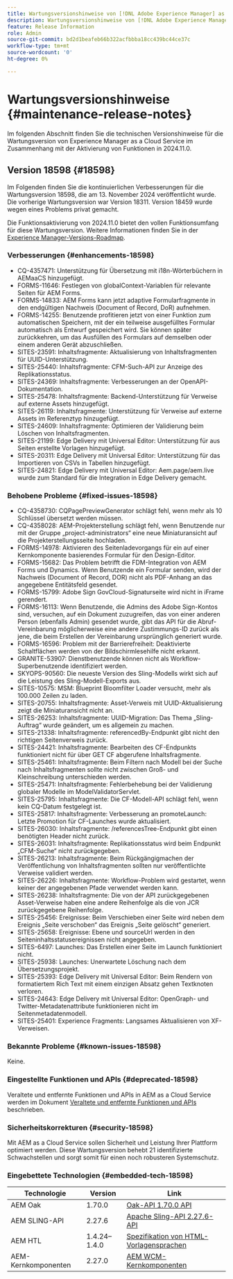 ```yaml
---
title: Wartungsversionshinweise von [!DNL Adobe Experience Manager] as a Cloud Service in Verbindung mit der Aktivierung von Funktionen in 2024.11.0.
description: Wartungsversionshinweise von [!DNL Adobe Experience Manager] as a Cloud Service in Verbindung mit der Aktivierung von Funktionen in 2024.11.0.
feature: Release Information
role: Admin
source-git-commit: bd2d1beafeb66b322acfbbba18cc439bc44ce37c
workflow-type: tm+mt
source-wordcount: '0'
ht-degree: 0%

---
```


# Wartungsversionshinweise {#maintenance-release-notes}

Im folgenden Abschnitt finden Sie die technischen Versionshinweise für die Wartungsversion von Experience Manager as a Cloud Service im Zusammenhang mit der Aktivierung von Funktionen in 2024.11.0.

## Version 18598 {#18598}

Im Folgenden finden Sie die kontinuierlichen Verbesserungen für die Wartungsversion 18598, die am 13. November 2024 veröffentlicht wurde. Die vorherige Wartungsversion war Version 18311. Version 18459 wurde wegen eines Problems privat gemacht.

Die Funktionsaktivierung von 2024.11.0 bietet den vollen Funktionsumfang für diese Wartungsversion. Weitere Informationen finden Sie in der [Experience Manager-Versions-Roadmap](https://experienceleague.adobe.com/de/docs/experience-manager-release-information/aem-release-updates/update-releases-roadmap).

### Verbesserungen {#enhancements-18598}

* CQ-4357471: Unterstützung für Übersetzung mit i18n-Wörterbüchern in AEMaaCS hinzugefügt.
* FORMS-11646: Festlegen von globalContext-Variablen für relevante Seiten für AEM Forms.
* FORMS-14833: AEM Forms kann jetzt adaptive Formularfragmente in den endgültigen Nachweis (Document of Record, DoR) aufnehmen.
* FORMS-14255: Benutzende profitieren jetzt von einer Funktion zum automatischen Speichern, mit der ein teilweise ausgefülltes Formular automatisch als Entwurf gespeichert wird. Sie können später zurückkehren, um das Ausfüllen des Formulars auf demselben oder einem anderen Gerät abzuschließen.
* SITES-23591: Inhaltsfragmente: Aktualisierung von Inhaltsfragmenten für UUID-Unterstützung.
* SITES-25440: Inhaltsfragmente: CFM-Such-API zur Anzeige des Replikationsstatus.
* SITES-24369: Inhaltsfragmente: Verbesserungen an der OpenAPI-Dokumentation.
* SITES-25478: Inhaltsfragmente: Backend-Unterstützung für Verweise auf externe Assets hinzugefügt.
* SITES-26119: Inhaltsfragmente: Unterstützung für Verweise auf externe Assets im Referenztyp hinzugefügt.
* SITES-24609: Inhaltsfragmente: Optimieren der Validierung beim Löschen von Inhaltsfragmenten.
* SITES-21199: Edge Delivery mit Universal Editor: Unterstützung für aus Seiten erstellte Vorlagen hinzugefügt.
* SITES-20311: Edge Delivery mit Universal Editor: Unterstützung für das Importieren von CSVs in Tabellen hinzugefügt.
* SITES-24821: Edge Delivery mit Universal Editor: Aem.page/aem.live wurde zum Standard für die Integration in Edge Delivery gemacht.

### Behobene Probleme {#fixed-issues-18598}

* CQ-4358730: CQPagePreviewGenerator schlägt fehl, wenn mehr als 10 Schlüssel übersetzt werden müssen.
* CQ-4358028: AEM-Projekterstellung schlägt fehl, wenn Benutzende nur mit der Gruppe „project-administrators“ eine neue Miniaturansicht auf die Projekterstellungsseite hochladen.
* FORMS-14978: Aktivieren des Seitenladevorgangs für ein auf einer Kernkomponente basierendes Formular für den Design-Editor.
* FORMS-15682: Das Problem betrifft die FDM-Integration von AEM Forms und Dynamics. Wenn Benutzende ein Formular senden, wird der Nachweis (Document of Record, DOR) nicht als PDF-Anhang an das angegebene Entitätsfeld gesendet.
* FORMS-15799: Adobe Sign GovCloud-Signaturseite wird nicht in iFrame gerendert.
* FORMS-16113: Wenn Benutzende, die Admins des Adobe Sign-Kontos sind, versuchen, auf ein Dokument zuzugreifen, das von einer anderen Person (ebenfalls Admin) gesendet wurde, gibt das API für die Abruf-Vereinbarung möglicherweise eine andere Zustimmungs-ID zurück als jene, die beim Erstellen der Vereinbarung ursprünglich generiert wurde.
* FORMS-16596: Problem mit der Barrierefreiheit: Deaktivierte Schaltflächen werden von der Bildschirmlesehilfe nicht erkannt.
* GRANITE-53907: Dienstbenutzende können nicht als Workflow-Superbenutzende identifiziert werden.
* SKYOPS-90560: Die neueste Version des Sling-Modells wirkt sich auf die Leistung des Sling-Modell-Exports aus.
* SITES-10575: MSM: Blueprint Bloomfilter Loader versucht, mehr als 100.000 Zeilen zu laden.
* SITES-20755: Inhaltsfragmente: Asset-Verweis mit UUID-Aktualisierung zeigt die Miniaturansicht nicht an.
* SITES-26253: Inhaltsfragmente: UUID-Migration: Das Thema „Sling-Auftrag“ wurde geändert, um es allgemein zu machen.
* SITES-21338: Inhaltsfragmente: referencedBy-Endpunkt gibt nicht den richtigen Seitenverweis zurück.
* SITES-24421: Inhaltsfragmente: Bearbeiten des CF-Endpunkts funktioniert nicht für über GET CF abgerufene Inhaltsfragmente.
* SITES-25461: Inhaltsfragmente: Beim Filtern nach Modell bei der Suche nach Inhaltsfragmenten sollte nicht zwischen Groß- und Kleinschreibung unterschieden werden.
* SITES-25471: Inhaltsfragmente: Fehlerbehebung bei der Validierung globaler Modelle im ModelValidatorServlet.
* SITES-25795: Inhaltsfragmente: Die CF-Modell-API schlägt fehl, wenn kein CQ-Datum festgelegt ist.
* SITES-25817: Inhaltsfragmente: Verbesserung an promoteLaunch: Letzte Promotion für CF-Launches wurde aktualisiert.
* SITES-26030: Inhaltsfragmente: /referencesTree-Endpunkt gibt einen benötigten Header nicht zurück.
* SITES-26031: Inhaltsfragmente: Replikationsstatus wird beim Endpunkt „CFM-Suche“ nicht zurückgegeben.
* SITES-26213: Inhaltsfragmente: Beim Rückgängigmachen der Veröffentlichung von Inhaltsfragmenten sollten nur veröffentlichte Verweise validiert werden.
* SITES-26226: Inhaltsfragmente: Workflow-Problem wird gestartet, wenn keiner der angegebenen Pfade verwendet werden kann.
* SITES-26238: Inhaltsfragmente: Die von der API zurückgegebenen Asset-Verweise haben eine andere Reihenfolge als die von JCR zurückgegebene Reihenfolge.
* SITES-25456: Ereignisse: Beim Verschieben einer Seite wird neben dem Ereignis „Seite verschoben“ das Ereignis „Seite gelöscht“ generiert.
* SITES-25658: Ereignisse: Ebene und sourceUrl werden in den Seiteninhaltsstatusereignissen nicht angegeben.
* SITES-6497: Launches: Das Erstellen einer Seite im Launch funktioniert nicht.
* SITES-25938: Launches: Unerwartete Löschung nach dem Übersetzungsprojekt.
* SITES-25393: Edge Delivery mit Universal Editor: Beim Rendern von formatiertem Rich Text mit einem einzigen Absatz gehen Textknoten verloren.
* SITES-24643: Edge Delivery mit Universal Editor: OpenGraph- und Twitter-Metadatenattribute funktionieren nicht im Seitenmetadatenmodell.
* SITES-25401: Experience Fragments: Langsames Aktualisieren von XF-Verweisen.

### Bekannte Probleme {#known-issues-18598}

Keine.

### Eingestellte Funktionen und APIs {#deprecated-18598}

Veraltete und entfernte Funktionen und APIs in AEM as a Cloud Service werden im Dokument [Veraltete und entfernte Funktionen und APIs](/help/release-notes/deprecated-removed-features.md) beschrieben.

### Sicherheitskorrekturen {#security-18598}

Mit AEM as a Cloud Service sollen Sicherheit und Leistung Ihrer Plattform optimiert werden. Diese Wartungsversion behebt 21 identifizierte Schwachstellen und sorgt somit für einen noch robusteren Systemschutz.

### Eingebettete Technologien {#embedded-tech-18598}

| Technologie | Version | Link |
|---|---|---|
| AEM Oak | 1.70.0 | [Oak-API 1.70.0 API](https://www.javadoc.io/doc/org.apache.jackrabbit/oak-api/1.70.0/index.html) |
| AEM SLING-API | 2.27.6 | [Apache Sling-API 2.27.6-API](https://www.javadoc.io/doc/org.apache.sling/org.apache.sling.api/latest/index.html) |
| AEM HTL | 1.4.24–1.4.0 | [Spezifikation von HTML-Vorlagensprachen](https://github.com/adobe/htl-spec) |
| AEM-Kernkomponenten | 2.27.0 | [AEM WCM-Kernkomponenten](https://github.com/adobe/aem-core-wcm-components) |
